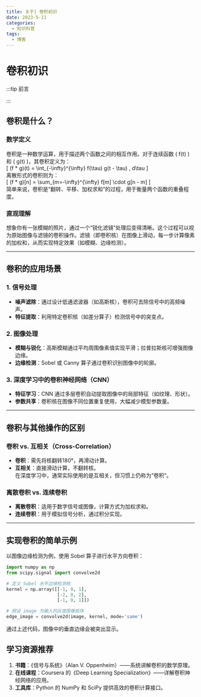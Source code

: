 ```yaml
---
title: 关于| 卷积初识
date: 2023-5-11
categories:
  - 知识科普
tags: 
  - 博客
---
```


# 卷积初识

:::tip 前言



:::



## 卷积是什么？

### 数学定义
卷积是一种数学运算，用于描述两个函数之间的相互作用。对于连续函数 \( f(t) \) 和 \( g(t) \)，其卷积定义为：  
\[
(f * g)(t) = \int_{-\infty}^{\infty} f(\tau) g(t - \tau) \, d\tau
\]  
离散形式的卷积则为：  
\[
(f * g)[n] = \sum_{m=-\infty}^{\infty} f[m] \cdot g[n - m]
\]  
简单来说，卷积是“翻转、平移、加权求和”的过程，用于衡量两个函数的重叠程度。

### 直观理解
想象你有一张模糊的照片，通过一个“锐化滤镜”处理后变得清晰。这个过程可以视为原始图像与滤镜的卷积操作。滤镜（即卷积核）在图像上滑动，每一步计算像素的加权和，从而实现特定效果（如模糊、边缘检测）。

---

## 卷积的应用场景

### 1. 信号处理
- **噪声滤除**：通过设计低通滤波器（如高斯核），卷积可去除信号中的高频噪声。  
- **特征提取**：利用特定卷积核（如差分算子）检测信号中的突变点。

### 2. 图像处理
- **模糊与锐化**：高斯模糊通过平均周围像素值实现平滑；拉普拉斯核可增强图像边缘。  
- **边缘检测**：Sobel 或 Canny 算子通过卷积识别图像中的轮廓。

### 3. 深度学习中的卷积神经网络（CNN）
- **特征学习**：CNN 通过多层卷积自动提取图像中的局部特征（如纹理、形状）。  
- **参数共享**：卷积核在图像不同位置重复使用，大幅减少模型参数量。

---

## 卷积与其他操作的区别

### 卷积 vs. 互相关（Cross-Correlation）
- **卷积**：需先将核翻转180°，再滑动计算。  
- **互相关**：直接滑动计算，不翻转核。  
在深度学习中，通常实际使用的是互相关，但习惯上仍称为“卷积”。

### 离散卷积 vs. 连续卷积
- **离散卷积**：适用于数字信号或图像，计算方式为加权求和。  
- **连续卷积**：用于模拟信号分析，通过积分实现。

---

## 实现卷积的简单示例

以图像边缘检测为例，使用 Sobel 算子进行水平方向卷积：  
```python
import numpy as np
from scipy.signal import convolve2d

# 定义 Sobel 水平边缘检测核
kernel = np.array([[-1, 0, 1],
                   [-2, 0, 2],
                   [-1, 0, 1]])

# 假设 image 为输入的灰度图像矩阵
edge_image = convolve2d(image, kernel, mode='same')
```
通过上述代码，图像中的垂直边缘会被突出显示。



## 学习资源推荐

1. **书籍**：《信号与系统》（Alan V. Oppenheim）——系统讲解卷积的数学原理。  
2. **在线课程**：Coursera 的《Deep Learning Specialization》——详解卷积神经网络的应用。  
3. **工具库**：Python 的 NumPy 和 SciPy 提供高效的卷积计算接口。
